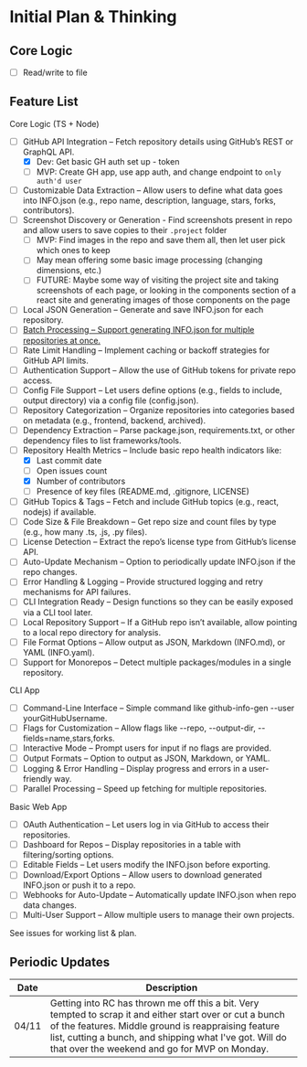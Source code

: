 # Initial Plan & Thinking

## Core Logic

- [ ] Read/write to file


## Feature List

Core Logic (TS + Node)
- [ ] GitHub API Integration – Fetch repository details using GitHub’s REST or GraphQL API.
  - [x] Dev: Get basic GH auth set up - token
  - [ ] MVP: Create GH app, use app auth, and change endpoint to `only auth'd user`
- [ ] Customizable Data Extraction – Allow users to define what data goes into INFO.json (e.g., repo name, description, language, stars, forks, contributors).
- [ ] Screenshot Discovery or Generation - Find screenshots present in repo and allow users to save copies to their `.project` folder
  - [ ] MVP: Find images in the repo and save them all, then let user pick which ones to keep
  - [ ] May mean offering some basic image processing (changing dimensions, etc.)
  - [ ] FUTURE: Maybe some way of visiting the project site and taking screenshots of each page, or looking in the components section of a react site and generating images of those components on the page
- [ ] Local JSON Generation – Generate and save INFO.json for each repository.
- [ ] [Batch Processing – Support generating INFO.json for multiple repositories at once.](./Batch_Processing.md)
- [ ] Rate Limit Handling – Implement caching or backoff strategies for GitHub API limits.
- [ ] Authentication Support – Allow the use of GitHub tokens for private repo access.
- [ ] Config File Support – Let users define options (e.g., fields to include, output directory) via a config file (config.json).
- [ ] Repository Categorization – Organize repositories into categories based on metadata (e.g., frontend, backend, archived).
- [ ] Dependency Extraction – Parse package.json, requirements.txt, or other dependency files to list frameworks/tools.
- [ ] Repository Health Metrics – Include basic repo health indicators like:
  - [x] Last commit date
  - [ ] Open issues count
  - [x] Number of contributors
  - [ ] Presence of key files (README.md, .gitignore, LICENSE)
- [ ] GitHub Topics & Tags – Fetch and include GitHub topics (e.g., react, nodejs) if available.
- [ ] Code Size & File Breakdown – Get repo size and count files by type (e.g., how many .ts, .js, .py files).
- [ ] License Detection – Extract the repo’s license type from GitHub’s license API.
- [ ] Auto-Update Mechanism – Option to periodically update INFO.json if the repo changes.
- [ ] Error Handling & Logging – Provide structured logging and retry mechanisms for API failures.
- [ ] CLI Integration Ready – Design functions so they can be easily exposed via a CLI tool later.
- [ ] Local Repository Support – If a GitHub repo isn’t available, allow pointing to a local repo directory for analysis.
- [ ] File Format Options – Allow output as JSON, Markdown (INFO.md), or YAML (INFO.yaml).
- [ ] Support for Monorepos – Detect multiple packages/modules in a single repository.

CLI App
- [ ] Command-Line Interface – Simple command like github-info-gen --user yourGitHubUsername.
- [ ] Flags for Customization – Allow flags like --repo, --output-dir, --fields=name,stars,forks.
- [ ] Interactive Mode – Prompt users for input if no flags are provided.
- [ ] Output Formats – Option to output as JSON, Markdown, or YAML.
- [ ] Logging & Error Handling – Display progress and errors in a user-friendly way.
- [ ] Parallel Processing – Speed up fetching for multiple repositories.

Basic Web App
- [ ] OAuth Authentication – Let users log in via GitHub to access their repositories.
- [ ] Dashboard for Repos – Display repositories in a table with filtering/sorting options.
- [ ] Editable Fields – Let users modify the INFO.json before exporting.
- [ ] Download/Export Options – Allow users to download generated INFO.json or push it to a repo.
- [ ] Webhooks for Auto-Update – Automatically update INFO.json when repo data changes.
- [ ] Multi-User Support – Allow multiple users to manage their own projects.

See issues for working list & plan.

## Periodic Updates

| Date | Description |
|------|-------------|
| 04/11| Getting into RC has thrown me off this a bit. Very tempted to scrap it and either start over or cut a bunch of the features. Middle ground is reappraising feature list, cutting a bunch, and shipping what I've got. Will do that over the weekend and go for MVP on Monday. |